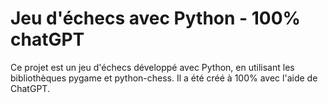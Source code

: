 # Jeu d'échecs avec Python - 100% chatGPT

Ce projet est un jeu d'échecs développé avec Python, en utilisant les bibliothèques pygame et python-chess. Il a été créé à 100% avec l'aide de ChatGPT.
